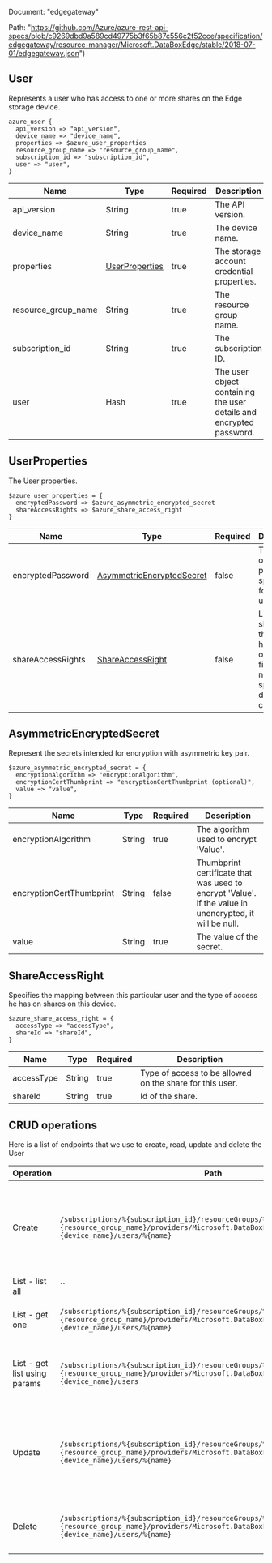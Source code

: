 Document: "edgegateway"


Path: "https://github.com/Azure/azure-rest-api-specs/blob/c9269dbd9a589cd49775b3f65b87c556c2f52cce/specification/edgegateway/resource-manager/Microsoft.DataBoxEdge/stable/2018-07-01/edgegateway.json")

## User

Represents a user who has access to one or more shares on the Edge storage device.

```puppet
azure_user {
  api_version => "api_version",
  device_name => "device_name",
  properties => $azure_user_properties
  resource_group_name => "resource_group_name",
  subscription_id => "subscription_id",
  user => "user",
}
```

| Name        | Type           | Required       | Description       |
| ------------- | ------------- | ------------- | ------------- |
|api_version | String | true | The API version. |
|device_name | String | true | The device name. |
|properties | [UserProperties](#userproperties) | true | The storage account credential properties. |
|resource_group_name | String | true | The resource group name. |
|subscription_id | String | true | The subscription ID. |
|user | Hash | true | The user object containing the user details and encrypted password. |
        
## UserProperties

The User properties.

```puppet
$azure_user_properties = {
  encryptedPassword => $azure_asymmetric_encrypted_secret
  shareAccessRights => $azure_share_access_right
}
```

| Name        | Type           | Required       | Description       |
| ------------- | ------------- | ------------- | ------------- |
|encryptedPassword | [AsymmetricEncryptedSecret](#asymmetricencryptedsecret) | false | The details of the password specified for the user. |
|shareAccessRights | [ShareAccessRight](#shareaccessright) | false | List of shares that the user has rights on. This field should not be specified during user creation. |
        
## AsymmetricEncryptedSecret

Represent the secrets intended for encryption with asymmetric key pair.

```puppet
$azure_asymmetric_encrypted_secret = {
  encryptionAlgorithm => "encryptionAlgorithm",
  encryptionCertThumbprint => "encryptionCertThumbprint (optional)",
  value => "value",
}
```

| Name        | Type           | Required       | Description       |
| ------------- | ------------- | ------------- | ------------- |
|encryptionAlgorithm | String | true | The algorithm used to encrypt 'Value'. |
|encryptionCertThumbprint | String | false | Thumbprint certificate that was used to encrypt 'Value'. If the value in unencrypted, it will be null. |
|value | String | true | The value of the secret. |
        
## ShareAccessRight

Specifies the mapping between this particular user and the type of access he has on shares on this device.

```puppet
$azure_share_access_right = {
  accessType => "accessType",
  shareId => "shareId",
}
```

| Name        | Type           | Required       | Description       |
| ------------- | ------------- | ------------- | ------------- |
|accessType | String | true | Type of access to be allowed on the share for this user. |
|shareId | String | true | Id of the share. |



## CRUD operations

Here is a list of endpoints that we use to create, read, update and delete the User

| Operation | Path | Verb | Description | OperationID |
| ------------- | ------------- | ------------- | ------------- | ------------- |
|Create|`/subscriptions/%{subscription_id}/resourceGroups/%{resource_group_name}/providers/Microsoft.DataBoxEdge/dataBoxEdgeDevices/%{device_name}/users/%{name}`|Put|Create a new user or update an existing user's information on a data box edge/gateway device.|Users_CreateOrUpdate|
|List - list all|``||||
|List - get one|`/subscriptions/%{subscription_id}/resourceGroups/%{resource_group_name}/providers/Microsoft.DataBoxEdge/dataBoxEdgeDevices/%{device_name}/users/%{name}`|Get|Returns the properties of the specified user.|Users_Get|
|List - get list using params|`/subscriptions/%{subscription_id}/resourceGroups/%{resource_group_name}/providers/Microsoft.DataBoxEdge/dataBoxEdgeDevices/%{device_name}/users`|Get|Returns all the users registered in a data box edge/gateway device.|Users_ListByDataBoxEdgeDevice|
|Update|`/subscriptions/%{subscription_id}/resourceGroups/%{resource_group_name}/providers/Microsoft.DataBoxEdge/dataBoxEdgeDevices/%{device_name}/users/%{name}`|Put|Create a new user or update an existing user's information on a data box edge/gateway device.|Users_CreateOrUpdate|
|Delete|`/subscriptions/%{subscription_id}/resourceGroups/%{resource_group_name}/providers/Microsoft.DataBoxEdge/dataBoxEdgeDevices/%{device_name}/users/%{name}`|Delete|Deletes the user on a databox edge/gateway device.|Users_Delete|

